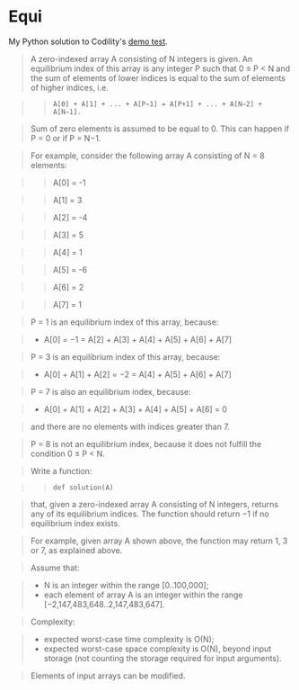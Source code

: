 # Equi
My Python solution to Codility's [demo test](https://codility.com/demo/take-sample-test/).

>A zero-indexed array A consisting of N integers is given. An equilibrium index of this array is any integer P such that 0 ≤ P < N and the sum of elements of lower indices is equal to the sum of elements of higher indices, i.e.

>>```A[0] + A[1] + ... + A[P−1] = A[P+1] + ... + A[N−2] + A[N−1].```

>Sum of zero elements is assumed to be equal to 0. This can happen if P = 0 or if P = N−1.

>For example, consider the following array A consisting of N = 8 elements:

>>A[0] = -1

>>A[1] =  3

>>A[2] = -4

>>A[3] =  5

>>A[4] =  1

>>A[5] = -6

>>A[6] =  2

>>A[7] =  1

>P = 1 is an equilibrium index of this array, because:

>* A[0] = −1 = A[2] + A[3] + A[4] + A[5] + A[6] + A[7]

>P = 3 is an equilibrium index of this array, because:

>* A[0] + A[1] + A[2] = −2 = A[4] + A[5] + A[6] + A[7]

>P = 7 is also an equilibrium index, because:

>* A[0] + A[1] + A[2] + A[3] + A[4] + A[5] + A[6] = 0

>and there are no elements with indices greater than 7.

>P = 8 is not an equilibrium index, because it does not fulfill the condition 0 ≤ P < N.

>Write a function:

>>```def solution(A)```

>that, given a zero-indexed array A consisting of N integers, returns any of its equilibrium indices. The function should return −1 if no equilibrium index exists.

>For example, given array A shown above, the function may return 1, 3 or 7, as explained above.

>Assume that:

>* N is an integer within the range [0..100,000];
>* each element of array A is an integer within the range [−2,147,483,648..2,147,483,647].

>Complexity:

>* expected worst-case time complexity is O(N);
>* expected worst-case space complexity is O(N), beyond input storage (not counting the storage required for input arguments).

>Elements of input arrays can be modified.
